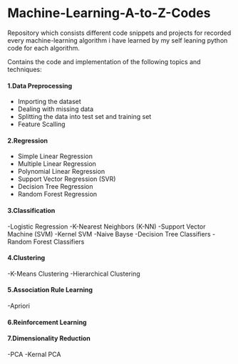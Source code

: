 # Machine-Learning-A-to-Z-Codes
Repository which consists different code snippets and projects for recorded every machine-learning algorithm i have learned by my self leaning python code for each algorithm.

Contains the code and implementation of the following topics and techniques:

#### 1.Data Preprocessing
- Importing the dataset
- Dealing with missing data
- Splitting the data into test set and training set
- Feature Scalling

#### 2.Regression
- Simple Linear Regression
- Multiple Linear Regression
- Polynomial Linear Regression
- Support Vector Regression (SVR)
- Decision Tree Regression
- Random Forest Regression

#### 3.Classification
-Logistic Regression
-K-Nearest Neighbors (K-NN)
-Support Vector Machine (SVM)
-Kernel SVM
-Naive Bayse
-Decision Tree Classifiers
-Random Forest Classifiers

#### 4.Clustering
-K-Means Clustering
-Hierarchical Clustering

#### 5.Association Rule Learning
-Apriori

#### 6.Reinforcement Learning

#### 7.Dimensionality Reduction
-PCA
-Kernal PCA
